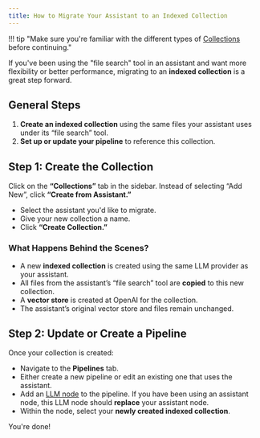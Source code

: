 ```yaml
---
title: How to Migrate Your Assistant to an Indexed Collection
---
```


!!! tip "Make sure you're familiar with the different types of [Collections][collections] before continuing."

If you've been using the "file search" tool in an assistant and want more flexibility or better performance, migrating to an **indexed collection** is a great step forward.

## General Steps

1. **Create an indexed collection** using the same files your assistant uses under its “file search” tool.
2. **Set up or update your pipeline** to reference this collection.

## Step 1: Create the Collection

Click on the **“Collections”** tab in the sidebar. Instead of selecting “Add New”, click **“Create from Assistant.”**

- Select the assistant you'd like to migrate.
- Give your new collection a name.
- Click **“Create Collection.”**

### What Happens Behind the Scenes?

- A new **indexed collection** is created using the same LLM provider as your assistant.
- All files from the assistant’s “file search” tool are **copied** to this new collection.
- A **vector store** is created at OpenAI for the collection.
- The assistant’s original vector store and files remain unchanged.

## Step 2: Update or Create a Pipeline

Once your collection is created:

- Navigate to the **Pipelines** tab.
- Either create a new pipeline or edit an existing one that uses the assistant.
- Add an [LLM node][llm-node] to the pipeline. If you have been using an assistant node, this LLM node should **replace** your assistant node.
- Within the node, select your **newly created indexed collection**.

You're done!

[collections]: ../concepts/collections/index.md  
[llm-node]: ../concepts/pipelines/nodes.md#llm
